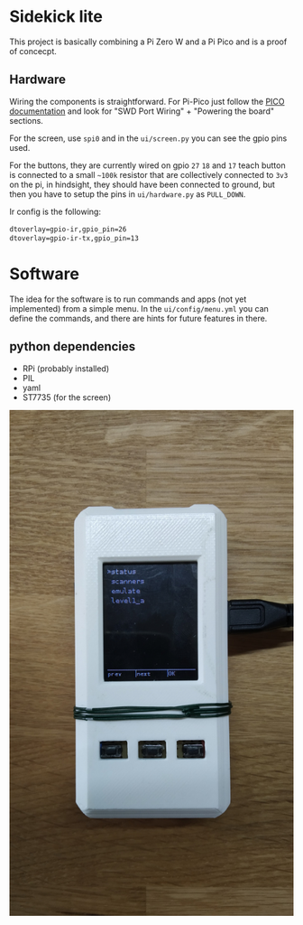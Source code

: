 # Sidekick lite

This project is basically combining a Pi Zero W and a Pi Pico and is a proof of concecpt.

## Hardware

Wiring the components is straightforward. For Pi-Pico just follow the [PICO documentation](https://datasheets.raspberrypi.org/pico/getting-started-with-pico.pdf) and look for "SWD Port Wiring" + "Powering the board" sections. 

For the screen, use `spi0` and in the `ui/screen.py` you can see the gpio pins used. 

For the buttons, they are currently wired on gpio `27` `18` and `17` teach button is connected to a small `~100k` resistor that are collectively connected to `3v3` on the pi, in hindsight, they should have been connected to ground, but then you have to setup the pins in `ui/hardware.py` as `PULL_DOWN`.

Ir config is the following:
```
dtoverlay=gpio-ir,gpio_pin=26
dtoverlay=gpio-ir-tx,gpio_pin=13
```

# Software 

The idea for the software is to run commands and apps (not yet implemented) from a simple menu. In the `ui/config/menu.yml` you can define the commands, and there are hints for future features in there.

## python dependencies

- RPi (probably installed)
- PIL
- yaml
- ST7735 (for the screen)

![device](img/device.jpg)